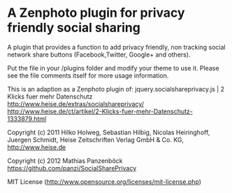 A Zenphoto plugin for privacy friendly social sharing
===============================================================
A plugin that provides a function to add privacy friendly, non tracking social network share buttons (Facebook,Twitter, Google+ and others). 

Put the file in your /plugins folder and modify your theme to use it. Please see the file comments itself for more usage information.

This is an adaption as a Zenphoto plugin of:
jquery.socialshareprivacy.js | 2 Klicks fuer mehr Datenschutz
http://www.heise.de/extras/socialshareprivacy/
http://www.heise.de/ct/artikel/2-Klicks-fuer-mehr-Datenschutz-1333879.html
 
Copyright (c) 2011 Hilko Holweg, Sebastian Hilbig, Nicolas Heiringhoff, Juergen Schmidt,
Heise Zeitschriften Verlag GmbH & Co. KG, http://www.heise.de

Copyright (c) 2012 Mathias Panzenböck
https://github.com/panzi/SocialSharePrivacy

MIT License (http://www.opensource.org/licenses/mit-license.php)